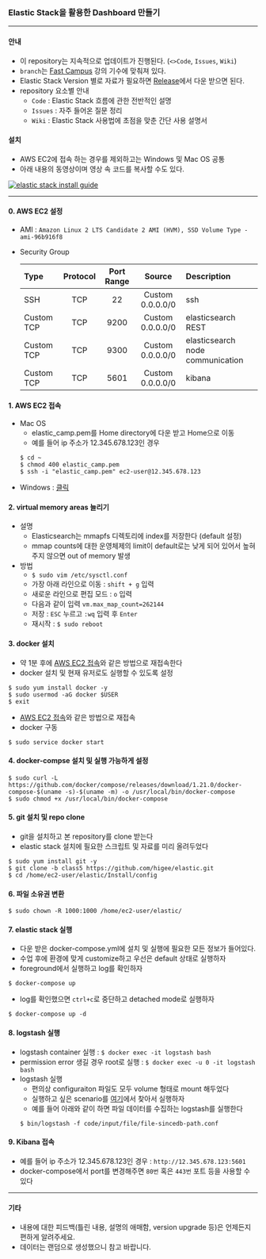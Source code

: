 ### Elastic Stack을 활용한 Dashboard 만들기
---

#### 안내

* 이 repository는 지속적으로 업데이트가 진행된다. (`<>Code`, `Issues`, `Wiki`)
* `branch`는 [Fast Campus](http://www.fastcampus.co.kr/data_camp_dsbd/) 강의 기수에 맞춰져 있다.
* Elastic Stack Version 별로 자료가 필요하면 [Release](https://github.com/higee/elastic/releases)에서 다운 받으면 된다.
* repository 요소별 안내
    * `Code` : Elastic Stack 흐름에 관한 전반적인 설명
    * `Issues` : 자주 들어온 질문 정리
    * `Wiki` : Elastic Stack 사용법에 초점을 맞춘 간단 사용 설명서

#### 설치

* AWS EC2에 접속 하는 경우를 제외하고는 Windows 및 Mac OS 공통
* 아래 내용의 동영상이며 영상 속 코드를 복사할 수도 있다. 

[![elastic stack install guide](https://asciinema.org/a/176392.png)](https://asciinema.org/a/176392)

----

#### 0. AWS EC2 설정
* AMI : `Amazon Linux 2 LTS Candidate 2 AMI (HVM), SSD Volume Type - ami-96b916f8`
* Security Group
   
    | Type        | Protocol           | Port Range  | Source | Description
    | :------------- |:-------------:| :-----:| :----: | :---|
    | SSH      | TCP | 22 | Custom 0.0.0.0/0 | ssh
    | Custom TCP      | TCP | 9200 | Custom 0.0.0.0/0 | elasticsearch REST
    | Custom TCP      | TCP | 9300 | Custom 0.0.0.0/0 | elasticsearch node communication
    | Custom TCP      | TCP | 5601 | Custom 0.0.0.0/0 | kibana

<a name='ec2'></a>
#### 1. AWS EC2 접속

* Mac OS
    * elastic_camp.pem를 Home directory에 다운 받고 Home으로 이동
    * 예를 들어 ip 주소가 12.345.678.123인 경우
    ```
    $ cd ~
    $ chmod 400 elastic_camp.pem
    $ ssh -i "elastic_camp.pem" ec2-user@12.345.678.123
    ```
* Windows : [클릭](https://github.com/higee/elastic/wiki/AWS-EC2-Instance-%EC%83%9D%EC%84%B1-%EB%B0%8F-%EC%A0%91%EC%86%8D#connect-windows)

#### 2. virtual memory areas 늘리기
* 설명
    * Elasticsearch는 mmapfs 디렉토리에 index를 저장한다 (default 설정)
    * mmap counts에 대한 운영체제의 limit이 default로는 낮게 되어 있어서 높혀주지 않으면 out of memory 발생    
* 방법
    * `$ sudo vim /etc/sysctl.conf`
    * 가장 아래 라인으로 이동 : `shift + g` 입력
    * 새로운 라인으로 편집 모드 : `o` 입력
    * 다음과 같이 입력 `vm.max_map_count=262144`
    * 저장 : `ESC` 누르고 `:wq` 입력 후 `Enter`
    * 재시작 : `$ sudo reboot`

#### 3. docker 설치
* 약 1분 후에 [AWS EC2 접속](#ec2)와 같은 방법으로 재접속한다
* docker 설치 및 현재 유저로도 실행할 수 있도록 설정
```
$ sudo yum install docker -y
$ sudo usermod -aG docker $USER
$ exit
```
* [AWS EC2 접속](#ec2)와 같은 방법으로 재접속
* docker 구동

```$ sudo service docker start```

#### 4. docker-compse 설치 및 실행 가능하게 설정
```
$ sudo curl -L https://github.com/docker/compose/releases/download/1.21.0/docker-compose-$(uname -s)-$(uname -m) -o /usr/local/bin/docker-compose
$ sudo chmod +x /usr/local/bin/docker-compose
```

<a name='git'></a>
#### 5. git 설치 및 repo clone
* git을 설치하고 본 repository를 clone 받는다
* elastic stack 설치에 필요한 스크립트 및 자료를 미리 올려두었다

```
$ sudo yum install git -y
$ git clone -b class5 https://github.com/higee/elastic.git
$ cd /home/ec2-user/elastic/Install/config
```

#### 6. 파일 소유권 변환
```
$ sudo chown -R 1000:1000 /home/ec2-user/elastic/
```

#### 7. elastic stack 실행
* 다운 받은 docker-compose.yml에 설치 및 실행에 필요한 모든 정보가 들어있다.
* 수업 후에 환경에 맞게 customize하고 우선은 default 상태로 실행하자
* foreground에서 실행하고 log를 확인하자

```
$ docker-compose up 
```

* log를 확인했으면 `ctrl+c`로 중단하고 detached mode로 실행하자
```
$ docker-compose up -d
```

#### 8. logstash 실행
* logstash container  실행 : `$ docker exec -it logstash bash`
* permission error 생길 경우 root로 실행 : `$ docker exec -u 0 -it logstash bash`
* logstash 실행 
    * 편의상 configuraiton 파일도 모두 volume 형태로 mount 해두었다
    * 실행하고 싶은 scenario를 [여기](https://github.com/higee/elastic/blob/class5/Week5_Logstash/code/logstash.md)에서 찾아서 실행하자
    * 예를 들어 아래와 같이 하면 파일 데이터를 수집하는 logstash를 실행한다 
    ```
    $ bin/logstash -f code/input/file/file-sincedb-path.conf
    ```

#### 9. Kibana 접속
* 예를 들어 ip 주소가 12.345.678.123인 경우 : `http://12.345.678.123:5601`
* docker-compose에서 port를 변경해주면 `80번` 혹은 `443번` 포트 등을 사용할 수 있다

---

#### 기타

* 내용에 대한 피드백(틀린 내용, 설명의 애매함, version upgrade 등)은 언제든지 편하게 알려주세요.
* 데이터는 랜덤으로 생성했으니 참고 바랍니다.
